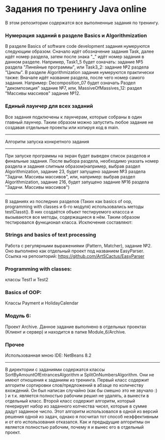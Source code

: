# Задания по тренингу Java online
В этом репозитории содержатся все выполненные задания по тренингу. 
### Нумерация заданий в разделе Basics и Algorithmization
В разделе Basics of software code development задания нумеруются следующим образом:
Сначало идёт обозначение задания Task, далее идёт номер раздела, затем после знака "_" идёт номер задания в данном разделе.
Например, Task1_5 будет означать: задание №5 раздела "Линейные программы", или Task3_2: задание №2 раздела "Циклы".
В разделе Algorithmization задания нумеруются практически также:
Вначале идёт название раздела, после чего номер самого задания. Например: Decomposition_07 будет означать Раздел "декомпозиция" задание №7, или, MassiveOfMassives_12: раздел "Массивы массивов" задание №12.
### Единый лаунчер для всех заданий
Все задания подключены к лаунчерам, которые собраны в один главный лаунчер. 
Таким образом можно запустить любое задание не создавая отдельные проекты или копируя код в main.
***
Алгоритм запуска конкретного задания
***
При запуске программы на экран будет выведен список разделов  и финальные задания. После выбора раздела, необходимо указать номер раздела и задания слитным образом(например, выбрав раздел Algorithmization, задание 23, будет запущено задание №3 раздела "Задачи. Массивы массивов", или, например: выбрав раздел Algorithmization, задание 216, будет запущено задание №16 раздела "Задачи. Массивы массивов")
***
В заданиях из последних разделов (Таких как basics of oop, programming with classes и 6-го модуля) использовались методы testClasst().
В них создаётся объект тестируемого классса и вызываются все методы, содержащиеся в нём. Таким образом тестировался функционал класса.
Исключения составляют:
### Strings and basics of text processing
Работа с регулярными выражениями (Pattern, Matcher), задание №2. 
Оно выполнено как отдельный проект под названием EasyParser.
Ссылка на репозиторий: https://github.com/ArtSCactus/EasyParser
### Programming with classes: 
классы Test1 и Test2  
### Basics of OOP:
Классы Payment и HolidayCalendar
### Модуль 6:
Проект Archive. Данное задание выполнено в отдельных проектах (Клиент и сервер) и находится в папке Module_6/Archive. 
### Прочее
Использованная мною IDE: NetBeans 8.2
***
В директории с заданиями содержатся классы SortByAmountOfEntrancesAlgorithm и SplitOnNumbersAlgorithm. Они не имеют отношения к заданиям из тренинга. Первый класс содержит алгоритм сортировки слов/предложений в абзаце по количеству вхождений. Он был написан случайно (как бы смешно это не звучало :) ) и т.к. является полностью рабочим решил не удалять, а вынести в отдельный класс.
Второй класс содержит алгоритм, который генерирует набор из заданного колчества чисел, которые в сумме дадут заданное число. Этот алгоритм использовался в одной из версий решения одной из задач, однако я посчитал тот способ неэффективным и от его использования отказался. Как и предыдущие алгоритмы он является полностью рабочим, почему я и вынес его в отдельный проект.
